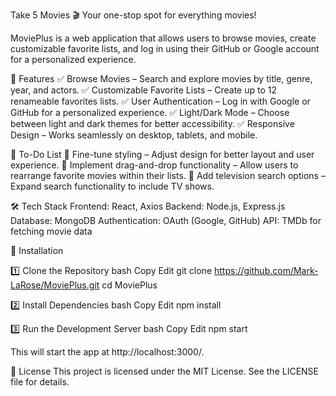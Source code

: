Take 5 Movies 🎬
Your one-stop spot for everything movies!

MoviePlus is a web application that allows users to browse movies, create customizable favorite lists, and log in using their GitHub or Google account for a personalized experience.

🚀 Features
✅ Browse Movies – Search and explore movies by title, genre, year, and actors.
✅ Customizable Favorite Lists – Create up to 12 renameable favorites lists.
✅ User Authentication – Log in with Google or GitHub for a personalized experience.
✅ Light/Dark Mode – Choose between light and dark themes for better accessibility.
✅ Responsive Design – Works seamlessly on desktop, tablets, and mobile.

📌 To-Do List
🔲 Fine-tune styling – Adjust design for better layout and user experience.
🔲 Implement drag-and-drop functionality – Allow users to rearrange favorite movies within their lists.
🔲 Add television search options – Expand search functionality to include TV shows.

🛠️ Tech Stack
Frontend: React, Axios
Backend: Node.js, Express.js
Database: MongoDB
Authentication: OAuth (Google, GitHub)
API: TMDb for fetching movie data

💾 Installation

1️⃣ Clone the Repository
bash
Copy
Edit
git clone https://github.com/Mark-LaRose/MoviePlus.git
cd MoviePlus

2️⃣ Install Dependencies
bash
Copy
Edit
npm install

3️⃣ Run the Development Server
bash
Copy
Edit
npm start

This will start the app at http://localhost:3000/.


📜 License
This project is licensed under the MIT License. See the LICENSE file for details.